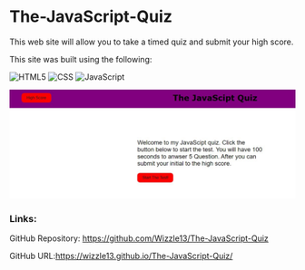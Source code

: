 # The-JavaScript-Quiz

This web site will allow you to take a timed quiz and submit your high score.

This site was built using the following:

![HTML5](https://img.shields.io/badge/HTML5-E34F26?style=plastic&logo=html5&logoColor=white)
![CSS](https://img.shields.io/badge/CSS3-1572B6?style=plastic&logo=css3&logoColor=white)
![JavaScript](https://img.shields.io/badge/-JavaScript-F7DF1E?style=plastic&logo=Javascript&logoColor=white)

![Screen Shot](./Assets/images/screenshot.jpg)

### Links:

GitHub Repository: https://github.com/Wizzle13/The-JavaScript-Quiz

GitHub URL:https://wizzle13.github.io/The-JavaScript-Quiz/
